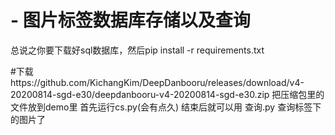 # - 图片标签数据库存储以及查询
总说之你要下载好sql数据库，然后pip install -r requirements.txt

#下载https://github.com/KichangKim/DeepDanbooru/releases/download/v4-20200814-sgd-e30/deepdanbooru-v4-20200814-sgd-e30.zip
把压缩包里的文件放到demo里
首先运行cs.py(会有点久)
结束后就可以用 查询.py 查询标签下的图片了
